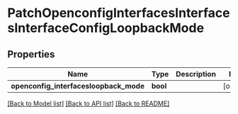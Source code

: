 # PatchOpenconfigInterfacesInterfacesInterfaceConfigLoopbackMode

## Properties
Name | Type | Description | Notes
------------ | ------------- | ------------- | -------------
**openconfig_interfacesloopback_mode** | **bool** |  | [optional] 

[[Back to Model list]](../README.md#documentation-for-models) [[Back to API list]](../README.md#documentation-for-api-endpoints) [[Back to README]](../README.md)


